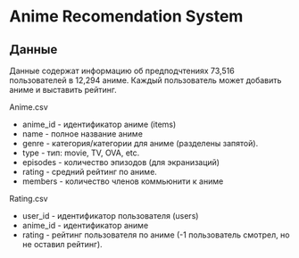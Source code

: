# Anime Recomendation System
## Данные
Данные содержат информацию об предподчтениях 73,516 пользователей в 12,294 аниме. Каждый пользователь может добавить аниме и выставить рейтинг.

Anime.csv

* anime_id - идентификатор аниме (items)
* name - полное название аниме
* genre - категория/категории для аниме (разделены запятой).
* type - тип: movie, TV, OVA, etc.
* episodes - количество эпизодов (для экранизаций)
* rating - средний рейтинг по аниме.
* members - количество членов коммьюнити к аниме

Rating.csv

* user_id - идентификатор пользователя (users)
* anime_id - идентификатор аниме
* rating - рейтинг пользователя по аниме (-1 пользователь смотрел, но не оставил рейтинг).
